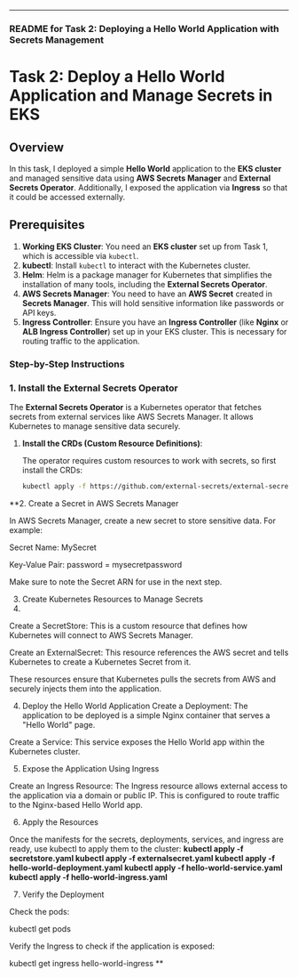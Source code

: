 

---

### **README for Task 2: Deploying a Hello World Application with Secrets Management**

# **Task 2: Deploy a Hello World Application and Manage Secrets in EKS**

## **Overview**

In this task, I deployed a simple **Hello World** application to the **EKS cluster** and managed sensitive data using **AWS Secrets Manager** and **External Secrets Operator**. Additionally, I exposed the application via **Ingress** so that it could be accessed externally.

## **Prerequisites**

1. **Working EKS Cluster**: You need an **EKS cluster** set up from Task 1, which is accessible via `kubectl`.
2. **kubectl**: Install `kubectl` to interact with the Kubernetes cluster. 
3. **Helm**: Helm is a package manager for Kubernetes that simplifies the installation of many tools, including the **External Secrets Operator**.
4. **AWS Secrets Manager**: You need to have an **AWS Secret** created in **Secrets Manager**. This will hold sensitive information like passwords or API keys.
5. **Ingress Controller**: Ensure you have an **Ingress Controller** (like **Nginx** or **ALB Ingress Controller**) set up in your EKS cluster. This is necessary for routing traffic to the application.




### Step-by-Step Instructions



### 1. **Install the External Secrets Operator**

The **External Secrets Operator** is a Kubernetes operator that fetches secrets from external services like AWS Secrets Manager. It allows Kubernetes to manage sensitive data securely.

1. **Install the CRDs (Custom Resource Definitions)**:

   The operator requires custom resources to work with secrets, so first install the CRDs:

   ```bash
   kubectl apply -f https://github.com/external-secrets/external-secrets/releases/download/v0.6.0/external-secrets-crds.yaml
   
**2. Create a Secret in AWS Secrets Manager

In AWS Secrets Manager, create a new secret to store sensitive data. For example:

Secret Name: MySecret

Key-Value Pair: password = mysecretpassword

Make sure to note the Secret ARN for use in the next step.

3. Create Kubernetes Resources to Manage Secrets
4. 
Create a SecretStore: This is a custom resource that defines how Kubernetes will connect to AWS Secrets Manager.

Create an ExternalSecret: This resource references the AWS secret and tells Kubernetes to create a Kubernetes Secret from it.

These resources ensure that Kubernetes pulls the secrets from AWS and securely injects them into the application.

4. Deploy the Hello World Application
Create a Deployment: The application to be deployed is a simple Nginx container that serves a "Hello World" page.

Create a Service: This service exposes the Hello World app within the Kubernetes cluster.

5. Expose the Application Using Ingress
   
Create an Ingress Resource: The Ingress resource allows external access to the application via a domain or public IP. This is configured to route traffic to the Nginx-based Hello World app.


6. Apply the Resources

Once the manifests for the secrets, deployments, services, and ingress are ready, use kubectl to apply them to the cluster:
**kubectl apply -f secretstore.yaml
kubectl apply -f externalsecret.yaml
kubectl apply -f hello-world-deployment.yaml
kubectl apply -f hello-world-service.yaml
kubectl apply -f hello-world-ingress.yaml**

7. Verify the Deployment

Check the pods:

kubectl get pods

Verify the Ingress to check if the application is exposed:

kubectl get ingress hello-world-ingress
**
